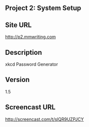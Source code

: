 ## Project 2: System Setup 

## Site URL

http://p2.mmwriting.com

## Description

xkcd Password Generator

## Version
1.5

## Screencast URL
http://screencast.com/t/slQR9UZPJCY 
